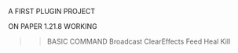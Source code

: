 A FIRST PLUGIN PROJECT

ON PAPER 1.21.8 WORKING

>> BASIC COMMAND
>> Broadcast
>> ClearEffects
>> Feed
>> Heal
>> Kill
